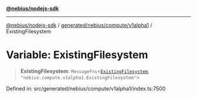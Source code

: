 [**@nebius/nodejs-sdk**](../../../../../README.md)

***

[@nebius/nodejs-sdk](../../../../../README.md) / [generated/nebius/compute/v1alpha1](../README.md) / ExistingFilesystem

# Variable: ExistingFilesystem

> **ExistingFilesystem**: `MessageFns`\<[`ExistingFilesystem`](../interfaces/ExistingFilesystem.md), `"nebius.compute.v1alpha1.ExistingFilesystem"`\>

Defined in: src/generated/nebius/compute/v1alpha1/index.ts:7500
